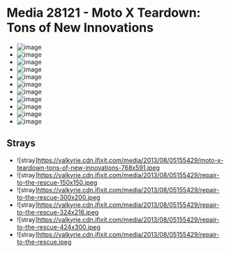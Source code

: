 # Media 28121 - Moto X Teardown: Tons of New Innovations

- ![image](https://valkyrie.cdn.ifixit.com/media/2013/08/05155429/moto-x-teardown-tons-of-new-innovations-scaled.jpeg)
- ![image](https://valkyrie.cdn.ifixit.com/media/2013/08/05155429/moto-x-teardown-tons-of-new-innovations-150x150.jpeg)
- ![image](https://valkyrie.cdn.ifixit.com/media/2013/08/05155429/moto-x-teardown-tons-of-new-innovations-1536x1152.jpeg)
- ![image](https://valkyrie.cdn.ifixit.com/media/2013/08/05155429/moto-x-teardown-tons-of-new-innovations-2048x1536.jpeg)
- ![image](https://valkyrie.cdn.ifixit.com/media/2013/08/05155429/moto-x-teardown-tons-of-new-innovations-1200x900.jpeg)
- ![image](https://valkyrie.cdn.ifixit.com/media/2013/08/05155429/moto-x-teardown-tons-of-new-innovations-300x200.jpeg)
- ![image](https://valkyrie.cdn.ifixit.com/media/2013/08/05155429/moto-x-teardown-tons-of-new-innovations-600x400.jpeg)
- ![image](https://valkyrie.cdn.ifixit.com/media/2013/08/05155429/moto-x-teardown-tons-of-new-innovations-1200x800.jpeg)
- ![image](https://valkyrie.cdn.ifixit.com/media/2013/08/05155429/moto-x-teardown-tons-of-new-innovations-768x512.jpeg)
- ![image](https://valkyrie.cdn.ifixit.com/media/2013/08/05155429/moto-x-teardown-tons-of-new-innovations-324x216.jpeg)
- ![image](https://valkyrie.cdn.ifixit.com/media/2013/08/05155429/moto-x-teardown-tons-of-new-innovations-450x300.jpeg)

## Strays
- ![stray]https://valkyrie.cdn.ifixit.com/media/2013/08/05155429/moto-x-teardown-tons-of-new-innovations-768x591.jpeg
- ![stray]https://valkyrie.cdn.ifixit.com/media/2013/08/05155429/repair-to-the-rescue-150x150.jpeg
- ![stray]https://valkyrie.cdn.ifixit.com/media/2013/08/05155429/repair-to-the-rescue-300x200.jpeg
- ![stray]https://valkyrie.cdn.ifixit.com/media/2013/08/05155429/repair-to-the-rescue-324x216.jpeg
- ![stray]https://valkyrie.cdn.ifixit.com/media/2013/08/05155429/repair-to-the-rescue-424x300.jpeg
- ![stray]https://valkyrie.cdn.ifixit.com/media/2013/08/05155429/repair-to-the-rescue.jpeg